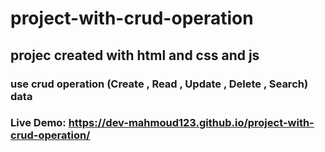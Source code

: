 # project-with-crud-operation
## projec created with html and css and js 
### use crud operation (Create , Read , Update , Delete , Search) data
### Live Demo: https://dev-mahmoud123.github.io/project-with-crud-operation/
